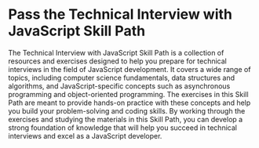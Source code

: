 # Pass the Technical Interview with JavaScript Skill Path

The Technical Interview with JavaScript Skill Path is a collection of resources and exercises designed to help you prepare for technical interviews in the field of JavaScript development. It covers a wide range of topics, including computer science fundamentals, data structures and algorithms, and JavaScript-specific concepts such as asynchronous programming and object-oriented programming. The exercises in this Skill Path are meant to provide hands-on practice with these concepts and help you build your problem-solving and coding skills. By working through the exercises and studying the materials in this Skill Path, you can develop a strong foundation of knowledge that will help you succeed in technical interviews and excel as a JavaScript developer.
